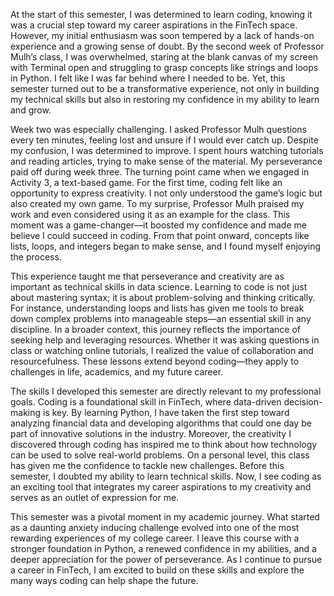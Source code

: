 
At the start of this semester, I was determined to learn coding, knowing it was a crucial step toward my career aspirations in the FinTech space. However, my initial enthusiasm was soon tempered by a lack of hands-on experience and a growing sense of doubt. By the second week of Professor Mulh’s class, I was overwhelmed, staring at the blank canvas of my screen with Terminal open and struggling to grasp concepts like strings and loops in Python. I felt like I was far behind where I needed to be. Yet, this semester turned out to be a transformative experience, not only in building my technical skills but also in restoring my confidence in my ability to learn and grow.

Week two was especially challenging. I asked Professor Mulh questions every ten minutes, feeling lost and unsure if I would ever catch up. Despite my confusion, I was determined to improve. I spent hours watching tutorials and reading articles, trying to make sense of the material. My perseverance paid off during week three.
The turning point came when we engaged in Activity 3, a text-based game. For the first time, coding felt like an opportunity to express creativity. I not only understood the game’s logic but also created my own game. To my surprise, Professor Mulh praised my work and even considered using it as an example for the class. This moment was a game-changer—it boosted my confidence and made me believe I could succeed in coding. From that point onward, concepts like lists, loops, and integers began to make sense, and I found myself enjoying the process.

This experience taught me that perseverance and creativity are as important as technical skills in data science. Learning to code is not just about mastering syntax; it is about problem-solving and thinking critically. For instance, understanding loops and lists has given me tools to break down complex problems into manageable steps—an essential skill in any discipline.
In a broader context, this journey reflects the importance of seeking help and leveraging resources. Whether it was asking questions in class or watching online tutorials, I realized the value of collaboration and resourcefulness. These lessons extend beyond coding—they apply to challenges in life, academics, and my future career.

The skills I developed this semester are directly relevant to my professional goals. Coding is a foundational skill in FinTech, where data-driven decision-making is key. By learning Python, I have taken the first step toward analyzing financial data and developing algorithms that could one day be part of innovative solutions in the industry. Moreover, the creativity I discovered through coding has inspired me to think about how technology can be used to solve real-world problems.
On a personal level, this class has given me the confidence to tackle new challenges. Before this semester, I doubted my ability to learn technical skills. Now, I see coding as an exciting tool that integrates my career aspirations to my creativity and serves as an outlet of expression for me.

This semester was a pivotal moment in my academic journey. What started as a daunting anxiety inducing challenge evolved into one of the most rewarding experiences of my college career. I leave this course with a stronger foundation in Python, a renewed confidence in my abilities, and a deeper appreciation for the power of perseverance. As I continue to pursue a career in FinTech, I am excited to build on these skills and explore the many ways coding can help shape the future.
